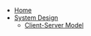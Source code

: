 - [Home](/)
- [System Design](system-design/)
  - [Client-Server Model](system-design/client-server-model.md)
